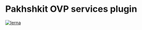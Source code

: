 # Pakhshkit OVP services plugin

[![lerna](https://img.shields.io/badge/maintained%20with-lerna-cc00ff.svg)](https://lerna.js.org/)


